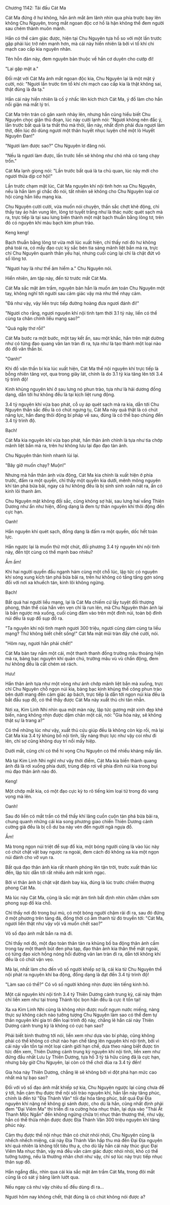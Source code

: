 




Chương 1142: Tái đấu Cát Ma


Cát Ma đứng ở hư không, hắn ánh mắt âm lãnh nhìn qua phía trước bay lên không Chu Nguyên, trong mắt ngoan độc cơ hồ là hận không thể đem người sau chém thành muôn mảnh.

Hắn có thể cảm giác được, hiện tại Chu Nguyên tựa hồ so với một lần trước gặp phải lúc trở nên mạnh hơn, mà cái này hiển nhiên là bởi vì tổ khí chi mạch cao cấp kia nguyên nhân.

Tên hỗn đản này, đem nguyên bản thuộc về hắn cơ duyên cho cướp đi!

"Lại gặp mặt a."

Đối mặt với Cát Ma ánh mắt ngoan độc kia, Chu Nguyên lại là một mặt ý cười, nói: "Ngươi lần trước tìm tổ khí chi mạch cao cấp kia là thật không sai, thật đúng là đa tạ."

Hắn cái này hiển nhiên là cố ý nhấc lên kích thích Cát Ma, ý đồ làm cho hắn nổi giận mà mất lý trí.

Cát Ma trên trán có gân xanh nhảy lên, nhưng hắn cũng hiểu biết Chu Nguyên chọc giận thủ đoạn, lúc này cười lạnh nói: "Ngươi không nên đắc ý, lần trước bất quá là ta thất thủ mà thôi, lần này, nhất định phải đưa ngươi làm thịt, đến lúc đó dùng ngươi một thân huyết nhục luyện chế một lò Huyết Nguyên Đan!"

"Ngươi làm được sao?" Chu Nguyên lơ đãng nói.

"Nếu là ngươi làm được, lần trước liền sẽ không như chó nhà có tang chạy trốn."

Cát Ma lạnh giọng nói: "Lần trước bất quá là ta chủ quan, lúc này mới cho ngươi thừa dịp cơ hội!"

Lần trước chạm mặt lúc, Cát Ma nguyên khí nội tình hơn xa Chu Nguyên, nếu là hắn làm gì chắc đó nói, tất nhiên sẽ không cho Chu Nguyên loại cơ hội cùng hắn liều mạng kia.

Chu Nguyên cười cười, vừa muốn nói chuyện, thần sắc chợt khẽ động, chỉ thấy tay áo hắn vung lên, lông tơ tuyết trắng như là thác nước quét sạch mà ra, trực tiếp là tại sau lưng biến thành một mặt bạch thuẫn bằng lông tơ, trên đó có nguyên khí màu bạch kim phun trào.

Keng keng!

Bạch thuẫn bằng lông tơ vừa mới lúc xuất hiện, chỉ thấy nơi đó hư không phá toái ra, có mấy đạo cực kỳ sắc bén tia sáng mãnh liệt bắn mà ra, trực chỉ Chu Nguyên quanh thân yếu hại, nhưng cuối cùng lại chỉ là chặt đứt vô số lông tơ.

"Ngươi hay là như thế âm hiểm a." Chu Nguyên nói.

Hiển nhiên, ám tập này, đến từ trước mắt Cát Ma.

Cát Ma sắc mặt âm trầm, nguyên bản hắn là muốn ám toán Chu Nguyên một tay, không nghĩ tới người sau cảm giác vậy mà như thế nhạy cảm.

"Đã như vậy, vậy liền trực tiếp đường hoàng đưa ngươi đánh đi!"

"Ngươi cho rằng, ngươi nguyên khí nội tình tạm thời 3.1 tỷ này, liền có thể cùng ta chân chính liều mạng sao?"

"Quá ngây thơ rồi!"

Cát Ma bước ra một bước, một tay kết ấn, sau một khắc, hắn trên mặt dường như có từng đạo quang văn lan tràn đi ra, tựa như là tạo thành một loại nào đó đồ văn thần bí.

"Oanh!"

Khi đồ văn thần bí kia lúc xuất hiện, Cát Ma thể nội nguyên khí trực tiếp là bỗng nhiên tăng vọt, qua trong giây lát, chính là do 3.1 tỷ kia tăng lên tới 3.4 tỷ trình độ!

Kinh khủng nguyên khí ở sau lưng nó phun trào, tựa như là hải dương đồng dạng, dẫn tới hư không đều là tại kịch liệt rung động.

3.4 tỷ nguyên khí vừa bạo phát, cỗ uy áp quét sạch mà ra kia, dẫn tới Chu Nguyên thần sắc đều là có chút ngưng tụ, Cát Ma này quả thật là có chút năng lực, hắn đang thôi động bí pháp về sau, đúng là có thể bạo chủng đến 3.4 tỷ trình độ.

Bạch!

Cát Ma kia nguyên khí vừa bạo phát, hắn thân ảnh chính là tựa như tia chớp mãnh liệt bắn mà ra, trên hư không lưu lại đạo đạo tàn ảnh.

Chu Nguyên thân hình nhanh lùi lại.

"Bây giờ muốn chạy? Muộn!"

Nhưng mà hắn thân ảnh vừa động, Cát Ma kia chính là xuất hiện ở phía trước, đấm ra một quyền, chỉ thấy một quyền kia dưới, mênh mông nguyên khí tàn phá bừa bãi, ngay cả hư không đều là bị sinh sinh xoắn nát ra, ẩn có kinh lôi thanh âm.

Chu Nguyên mặt không đổi sắc, cũng không sợ hãi, sau lưng hai vầng Thiên Dương như ẩn như hiện, đồng dạng là đem tự thân nguyên khí thôi động đến cực hạn.

Oanh!

Hắn nguyên khí quét sạch, đồng dạng là đấm ra một quyền, dốc hết toàn lực.

Hắn ngược lại là muốn thử một chút, đối phương 3.4 tỷ nguyên khí nội tình này, đến tột cùng có thể mạnh bao nhiêu?

Ầm ầm!

Khi hai người quyền đầu ngạnh hám cùng một chỗ lúc, lập tức có nguyên khí sóng xung kích tàn phá bừa bãi ra, trên hư không có tầng tầng gợn sóng đối với nơi xa khuếch tán, kinh lôi không ngừng.

Bạch!

Bất quá hai người liều mạng, lại là Cát Ma chiếm cứ lấy tuyệt đối thượng phong, thân thể của hắn vẻn vẹn chỉ là run lên, mà Chu Nguyên thân ảnh lại là bắn ngược mà xuống, cuối cùng đâm vào trên một đỉnh núi, toàn bộ đỉnh núi đều là sụp đổ sụp đổ ra.

"Ta nguyên khí nội tình mạnh ngươi 300 triệu, ngươi cũng dám cùng ta liều mạng? Thứ không biết chết sống!" Cát Ma mặt mũi tràn đầy chê cười, nói.

"Hôm nay, ngươi hẳn phải chết!"

Cát Ma bàn tay nắm một cái, một thanh thanh đồng trường mâu thoáng hiện mà ra, bàng bạc nguyên khí quán chú, trường mâu vù vù chấn động, đem hư không đều là cắt chém xé rách.

Hưu!

Hắn thân ảnh tựa như một vòng như ánh chớp mãnh liệt bắn mà xuống, trực chỉ Chu Nguyên chỗ ngọn núi kia, bàng bạc kinh khủng thế công phun trào bên dưới mang đến cảm giác áp bách, trực tiếp là dẫn tới ngọn núi kia đều là bắt đầu sụp đổ, có thể thấy được Cát Ma này xuất thủ chi tàn nhẫn.

Nơi xa, Kim Linh Nhi nhìn qua một màn này, lập tức gương mặt xinh đẹp khẽ biến, nàng không nhịn được dậm chân một cái, nói: "Gia hỏa này, sẽ không thật sự là trang a?"

Có thể những lúc như vậy, xuất thủ cứu giúp đều là không còn kịp rồi, mà lại Cát Ma kia 3.4 tỷ khủng bố nội tình, lấy nàng thực lực như vậy coi như đi lên, chỉ sợ cũng không duy trì nổi mấy hiệp.

Dưới mắt, cũng chỉ có thể hi vọng Chu Nguyên có thể nhiều kháng mấy lần.

Mà tại Kim Linh Nhi nghĩ như vậy thời điểm, Cát Ma kia biến thành quang ảnh đã là rơi xuống phía dưới, trùng điệp rơi về phía đỉnh núi kia trong bụi mù đạo thân ảnh nào đó.

Keng!

Một chớp mắt kia, có một đạo cực kỳ to rõ tiếng kim loại từ trong đó vang vọng mà lên.

Oanh!

Sau đó liền có mắt trần có thể thấy khí lãng cuồn cuộn tàn phá bừa bãi ra, chung quanh những cái kia song phương giao chiến Thiên Dương cảnh cường giả đều là bị cỗ dư ba này vén đến người ngã ngựa đổ.

Ầm!

Mà trong ngọn núi triệt để sụp đổ kia, một bóng người cũng là vào lúc này có chút chật vật bay ngược ra ngoài, đem cách đó không xa kia một ngọn núi đánh cho vỡ vụn ra.

Bất quá đạo thân ảnh kia rất nhanh phóng lên tận trời, trước xuất thân lúc đến, lập tức dẫn tới rất nhiều ánh mắt kinh ngạc.

Bởi vì thân ảnh bị chật vật đánh bay kia, đúng là lúc trước chiếm thượng phong Cát Ma.

Mà lúc này Cát Ma, cũng là sắc mặt âm tình bất định nhìn chằm chằm sơn phong sụp đổ kia chỗ.

Chỉ thấy nơi đó trong bụi mù, có một bóng người chậm rãi đi ra, sau đó đứng ở một phương trên tảng đá, đồng thời có âm thanh từ đó truyền tới: "Cát Ma, ngươi liền thật như vậy vội vã muốn chết sao?"

Vô số đạo ánh mắt bắn ra mà đi.

Chỉ thấy nơi đó, một đạo toàn thân tản ra khủng bố ba động thân ảnh cầm trong tay một thanh bút đen pha tạp, đạo thân ảnh kia thân thể mặt ngoài, có từng đạo xích hồng nóng hổi đường vân lan tràn đi ra, dẫn tới không khí đều là có chút vặn vẹo.

Mà lại, nhất làm cho đến vô số người khiếp sợ là, cái kia từ Chu Nguyên thể nội phát ra nguyên khí ba động, đồng dạng là đạt đến 3.4 tỷ trình độ!

"Làm sao có thể?" Có vô số người không nhịn được lên tiếng kinh hô.

Một cái nguyên khí nội tình 3.4 tỷ Thiên Dương cảnh trung kỳ, cái này thậm chí liền xem như tại trong Thánh tộc bọn hắn đều là cực ít tồn tại!

Xa xa Kim Linh Nhi cũng là không nhịn được nuốt ngụm nước miếng, nàng thực sự không cách nào tưởng tượng Chu Nguyên làm sao có thể đem tự thân nguyên khí gia trì đến loại trình độ này, chẳng lẽ hắn cái này Thiên Dương cảnh trung kỳ là không có cực hạn sao?

Phải biết bình thường tới nói, liền xem như dựa vào bí pháp, cũng không phải có thể không có chút nào hạn chế tăng lên nguyên khí nội tình, bởi vì cái này vẫn tồn tại một loại cảnh giới hạn chế, dựa theo nàng biết được tin tức đến xem, Thiên Dương cảnh trung kỳ nguyên khí nội tình, liền xem như đứng đầu nhất Lưu Ly Thiên Dương, tựa hồ 3 tỷ tả hữu cũng đã là cực hạn, nhưng bây giờ Chu Nguyên, lại còn có thể chơi đùa ra 3.4 tỷ đến!

Gia hỏa này Thiên Dương, chẳng lẽ sẽ không bởi vì đột phá hạn mức cao nhất mà tự bạo sao?

Đối với vô số đạo ánh mắt khiếp sợ kia, Chu Nguyên ngược lại cũng chưa để ý tới, hắn cảm thụ được thể nội sôi trào nguyên khí, hắn lần này tăng phúc, chính là đến từ "Địa Thánh Văn" tối đại hóa tăng phúc, bất quá Đại Địa nguyên khí nặng nề không gì sánh được, cho dù là hắn, cũng nhất định phải đem "Đại Viêm Ma" thi triển đi ra cường hóa nhục thân, lại dựa vào "Thái Ất Thanh Mộc Ngấn" đến không ngừng chữa trị nhục thân thương thế, như vậy, hắn có thể thừa nhận được được Địa Thánh Văn 300 triệu nguyên khí tăng phúc này.

Cảm thụ được thể nội nhục thân có chút nhói nhói, Chu Nguyên cũng là nhếch nhếch miệng, cái này Địa Thánh Văn hấp thu mà đến Đại Địa nguyên khí quả nhiên là không tốt tiêu thụ a, cho dù lấy hắn cái này thúc giục Đại Viêm Ma nhục thân, vậy mà đều vẫn cảm giác được nhói nhói, khó có thể tưởng tượng, nếu là thường nhân chơi như vậy, chỉ sợ lúc này trực tiếp nhục thân sụp đổ.

Hắn ngẩng đầu, nhìn qua cái kia sắc mặt âm trầm Cát Ma, trong đôi mắt cũng là có sát ý băng lãnh lướt qua.

Nếu ngay cả như vậy chiêu số đều dùng đi ra...

Ngươi hôm nay không chết, thật đúng là có chút không nói được a?




